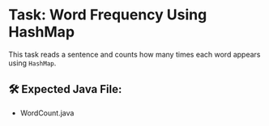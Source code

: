 # Task: Word Frequency Using HashMap

This task reads a sentence and counts how many times each word appears using `HashMap`.

## 🛠️ Expected Java File:
- WordCount.java
